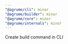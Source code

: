 ```yaml
---
"@agrume/cli": minor
"@agrume/builder": minor
"@agrume/core": minor
"@agrume/internals": minor
---
```


Create build command in CLI
